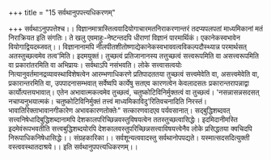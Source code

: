 +++
title = "15 सर्वथानुपपत्त्यधिकरणम्"

+++
सर्वथाऽनुपपत्तेश्च।। विज्ञानमात्रास्तित्ववादियोगाचारमतनिराकरणान्तरं तदप्यपलपतां माध्यमिकानां मतं निराक्रियत इति संगतिः। ते खलु एवमाहुः-नेष्टन्तदपि धीराणां विज्ञानं पारमार्थिकं। एकानेकस्वभावेन वियोगाद्वियदब्जवत्।। विज्ञानानामपि नीलपीतशीतोष्णाद्येकानेकस्वभाववत्वविकल्पदौस्थ्यान्न परमार्थसत् अतस्तुच्छत्वमेव तत्व'मिति। इदमयुक्तं। तुच्छत्वं प्रतिजानानस्य तत्तुच्छत्वं सत्त्वरूपमिति वा असत्त्वरूपमिति वा प्रकारांतरमिति वा अभिप्रायः। सर्वथाऽपि नसंभवति। लोके सत्त्वासत्वयोः नित्यानुवर्तमानद्रव्यावस्थाविशेषत्वेन आरम्भणाधिकरणे प्रतिपादततया तुच्छत्वं सत्त्वमेवेति वा, असत्त्वमेवेति वा, प्रकारान्तरमिति वा, उपपादनासम्भवात् सर्वेष्वपि कार्येषु सतएव कारणत्वेन केवलादसतः प्रकारान्तरापन्नाद्वा कार्योत्पत्तयभावात्। एतेन अभावात्मकत्वमेव तुच्छत्वं, चतुष्कोटिविनिर्मुक्तत्वं वा तुच्छत्वं। 'नसन्नासन्नसदसत् नचाप्यनुभयात्मकं। चतुष्कोटिविनिर्मुक्तं तत्त्वं माध्यमिकाविदु'रितिवचनादिति निरस्तं। भावातिरिक्ताभावानगीकारेण अभावकारणतोक्तेः" सत्कारणवादएव पर्यवसानात्। सद्बुद्धिशब्दवत् सत्त्वनिषेधादिबुद्धिशब्दानामपि देशकालपरिच्छिन्नवस्तुविषयत्वेन ततस्तुच्छत्वासिद्धेः। इदमिदानीमस्ति इदमेवंरूपभवतीति सत्त्वबुद्धिशब्दयोरपि देशकालवस्तुपरिच्छिन्नसत्त्वाविषयत्त्वेनैव लोके प्रसिद्धतया क्वचिदपि निरूपाधिकनिषेधासिद्धेः।। संग्रहकारिका।। सर्वशून्यत्ववादस्तु सर्वथानोपपद्यते। यस्मात्सदसदित्युक्ती वस्त्ववस्थातदाश्रये।। इति सर्वथानुपपत्त्यधिकरणम्।।